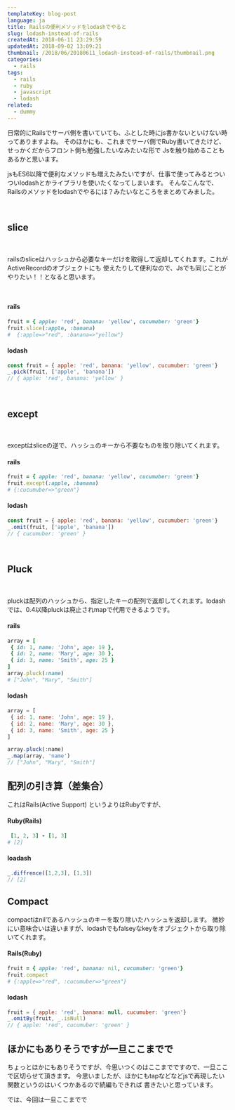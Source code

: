 ```yaml
---
templateKey: blog-post
language: ja
title: Railsの便利メソッドをlodashでやると
slug: lodash-instead-of-rails
createdAt: 2018-06-11 23:29:59
updatedAt: 2018-09-02 13:09:21
thumbnail: /2018/06/20180611_lodash-instead-of-rails/thumbnail.png
categories:
  - rails
tags:
  - rails
  - ruby
  - javascript
  - lodash
related:
  - dummy
---
```


日常的にRailsでサーバ側を書いていても、ふとした時にjs書かないといけない時ってありますよね。
そのほかにも、これまでサーバ側でRuby書いてきたけど、せっかくだからフロント側も勉強したいなみたいな形で
Jsを触り始めることもあるかと思います。

jsもES6以降で便利なメソッドも増えたみたいですが、仕事で使ってみるとついついlodashとかライブラリを使いたくなってしまいます。
そんなこんなで、Railsのメソッドをlodashでやるには？みたいなところをまとめてみました。

&nbsp;

<div class="adsense"></div>
<h2>slice</h2>
&nbsp;

railsのsliceはハッシュから必要なキーだけを取得して返却してくれます。これがActiveRecordのオブジェクトにも
使えたりして便利なので、Jsでも同じことがやりたい！！となると思います。

&nbsp;
<h4>rails</h4>

```ruby
fruit = { apple: 'red', banana: 'yellow', cucumuber: 'green'}
fruit.slice(:apple, :banana)
#  {:apple=>"red", :banana=>"yellow"}

```

<h4>lodash</h4>

```javascript
const fruit = { apple: 'red', banana: 'yellow', cucumuber: 'green'}
_.pick(fruit, ['apple', 'banana'])
// { apple: 'red', banana: 'yellow' }

```
&nbsp;
<h2>except</h2>
&nbsp;

exceptはsliceの逆で、ハッシュのキーから不要なものを取り除いてくれます。
<h4>rails</h4>

```ruby
fruit = { apple: 'red', banana: 'yellow', cucumuber: 'green'}
fruit.except(:apple, :banana)
# {:cucumuber=>"green"}

```

<h4>lodash</h4>

```javascript
const fruit = { apple: 'red', banana: 'yellow', cucumuber: 'green'}
_.omit(fruit, ['apple', 'banana'])
// { cucumuber: 'green' }

```
&nbsp;
<h2>Pluck</h2>
&nbsp;

pluckは配列のハッシュから、指定したキーの配列で返却してくれます。lodashでは、0.4以降pluckは廃止されmapで代用できるようです。
<h4>rails</h4>

```ruby
array = [
 { id: 1, name: 'John', age: 19 },
 { id: 2, name: 'Mary', age: 30 },
 { id: 3, name: 'Smith', age: 25 }
]
array.pluck(:name)
# ["John", "Mary", "Smith"]

```

<h4>lodash</h4>

```javascript
array = [
 { id: 1, name: 'John', age: 19 },
 { id: 2, name: 'Mary', age: 30 },
 { id: 3, name: 'Smith', age: 25 }
]

array.pluck(:name)
_.map(array, 'name')
// ["John", "Mary", "Smith"]

```

<h2>配列の引き算（差集合）</h2>

これはRails(Active Support) というよりはRubyですが、
<h4>Ruby(Rails)</h4>

```ruby
 [1, 2, 3] - [1, 3]
# [2]

```

<h4>loadash</h4>

```javascript
_.diffrence([1,2,3], [1,3])
// [2]

```

<h2>Compact</h2>

compactはnilであるハッシュのキーを取り除いたハッシュを返却します。
微妙にい意味合いは違いますが、lodashでもfalseyなkeyをオブジェクトから取り除いてくれます。

<h4>Rails(Ruby)</h4>

```ruby
fruit = { apple: 'red', banana: nil, cucumuber: 'green'}
fruit.compact
# {:apple=>"red", :cucumuber=>"green"}

```

<h4>lodash</h4>

```javascript
fruit = { apple: 'red', banana: null, cucumuber: 'green'}
_.omitBy(fruit, _.isNull)
// { apple: 'red', cucumuber: 'green' }

```

<h2>ほかにもありそうですが一旦ここまでで</h2>

ちょっとほかにもありそうですが、今思いつくのはここまでですので、一旦ここで区切らせて頂きます。
今思いましたが、ほかにもtapなどなどjsで再現したい関数というのはいくつかあるので続編もできれば
書きたいと思っています。

では、今回は一旦ここまでで

<div class="after-article"></div>
